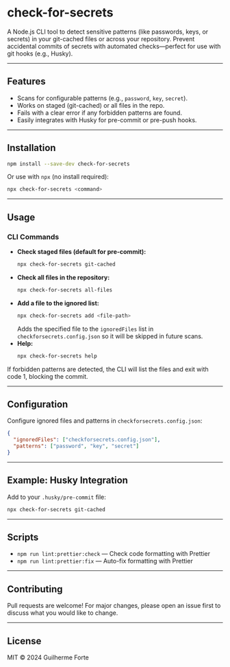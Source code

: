 # check-for-secrets

A Node.js CLI tool to detect sensitive patterns (like passwords, keys, or secrets) in your git-cached files or across your repository. Prevent accidental commits of secrets with automated checks—perfect for use with git hooks (e.g., Husky).

---

## Features

- Scans for configurable patterns (e.g., `password`, `key`, `secret`).
- Works on staged (git-cached) or all files in the repo.
- Fails with a clear error if any forbidden patterns are found.
- Easily integrates with Husky for pre-commit or pre-push hooks.

---

## Installation

```sh
npm install --save-dev check-for-secrets
```

Or use with `npx` (no install required):

```sh
npx check-for-secrets <command>
```

---

## Usage

### CLI Commands

- **Check staged files (default for pre-commit):**
  ```sh
  npx check-for-secrets git-cached
  ```
- **Check all files in the repository:**
  ```sh
  npx check-for-secrets all-files
  ```
- **Add a file to the ignored list:**
  ```sh
  npx check-for-secrets add <file-path>
  ```
  Adds the specified file to the `ignoredFiles` list in `checkforsecrets.config.json` so it will be skipped in future scans.
- **Help:**
  ```sh
  npx check-for-secrets help
  ```

If forbidden patterns are detected, the CLI will list the files and exit with code 1, blocking the commit.

---

## Configuration

Configure ignored files and patterns in `checkforsecrets.config.json`:

```json
{
  "ignoredFiles": ["checkforsecrets.config.json"],
  "patterns": ["password", "key", "secret"]
}
```

---

## Example: Husky Integration

Add to your `.husky/pre-commit` file:

```sh
npx check-for-secrets git-cached
```

---

## Scripts

- `npm run lint:prettier:check` — Check code formatting with Prettier
- `npm run lint:prettier:fix` — Auto-fix formatting with Prettier

---

## Contributing

Pull requests are welcome! For major changes, please open an issue first to discuss what you would like to change.

---

## License

MIT © 2024 Guilherme Forte

